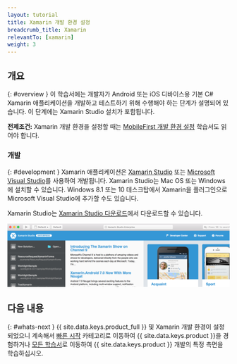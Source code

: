 ```yaml
---
layout: tutorial
title: Xamarin 개발 환경 설정
breadcrumb_title: Xamarin
relevantTo: [xamarin]
weight: 3
---
```

<!-- NLS_CHARSET=UTF-8 -->
## 개요
{: #overview }
이 학습서에는 개발자가 Android 또는 iOS 디바이스용 기본 C# Xamarin 애플리케이션을 개발하고 테스트하기 위해 수행해야 하는 단계가 설명되어 있습니다. 이 단계에는 Xamarin Studio 설치가 포함됩니다.

**전제조건:** Xamarin 개발 환경을 설정할 때는 [MobileFirst 개발 환경 설정](../../development/) 학습서도 읽어야 합니다.

### 개발
{: #development }
Xamarin 애플리케이션은 [Xamarin Studio](https://www.xamarin.com/studio) 또는 [Microsoft Visual Studio](https://www.visualstudio.com/)를 사용하여 개발됩니다. Xamarin Studio는 Mac OS 또는 Windows에 설치할 수 있습니다.  Windows 8.1 또는 10 데스크탑에서 Xamarin을 플러그인으로 Microsoft Visual Studio에 추가할 수도 있습니다.   

Xamarin Studio는 [Xamarin Studio 다운로드](https://www.xamarin.com/download)에서 다운로드할 수 있습니다.

![Xamarin Studio](xamarin-studio.png)

## 다음 내용
{: #whats-next }
{{ site.data.keys.product_full }} 및 Xamarin 개발 환경이 설정되었으니 계속해서 [빠른 시작](../../../quick-start/xamarin/) 카테고리로 이동하여 {{ site.data.keys.product }}을 경험하거나 [모든 학습서](../../../all-tutorials)로 이동하여 {{ site.data.keys.product }} 개발의 특정 측면을 학습하십시오.

